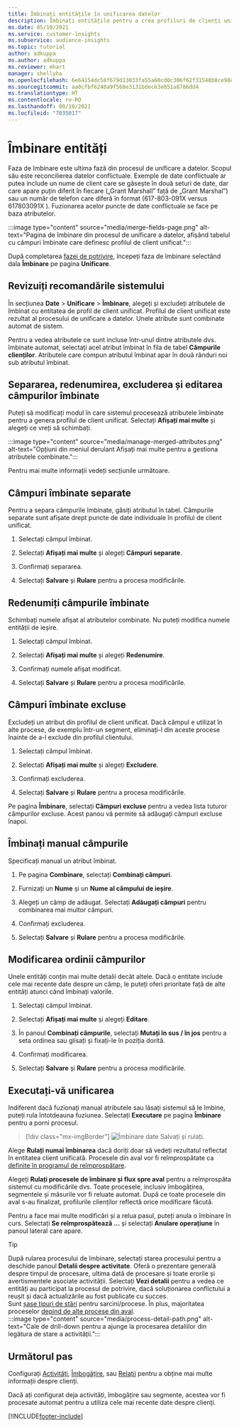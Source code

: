 ```yaml
---
title: Îmbinați entitățile în unificarea datelor
description: Îmbinați entitățile pentru a crea profiluri de clienți unificate.
ms.date: 05/10/2021
ms.service: customer-insights
ms.subservice: audience-insights
ms.topic: tutorial
author: adkuppa
ms.author: adkuppa
ms.reviewer: mhart
manager: shellyha
ms.openlocfilehash: 6e64154dc58f679d13033fa55a60cd0c306f62f31548b8ce98ea1ed5f423b3e9
ms.sourcegitcommit: aa0cfbf6240a9f560e3131bdec63e051a8786dd4
ms.translationtype: HT
ms.contentlocale: ro-RO
ms.lasthandoff: 08/10/2021
ms.locfileid: "7035017"
---
```

# <a name="merge-entities"></a>Îmbinare entități

Faza de îmbinare este ultima fază din procesul de unificare a datelor. Scopul său este reconcilierea datelor conflictuale. Exemple de date conflictuale ar putea include un nume de client care se găsește în două seturi de date, dar care apare puțin diferit în fiecare („Grant Marshall” față de „Grant Marshal”) sau un număr de telefon care diferă în format (617-803-091X versus 617803091X ). Fuzionarea acelor puncte de date conflictuale se face pe baza atributelor.

:::image type="content" source="media/merge-fields-page.png" alt-text="Pagina de îmbinare din procesul de unificare a datelor, afișând tabelul cu câmpuri îmbinate care definesc profilul de client unificat.":::

După completarea [fazei de potrivire](match-entities.md), începeți faza de îmbinare selectând dala **Îmbinare** pe pagina **Unificare**.

## <a name="review-system-recommendations"></a>Revizuiți recomandările sistemului

În secțiunea **Date** > **Unificare** > **Îmbinare**, alegeți și excludeți atributele de îmbinat cu entitatea de profil de client unificat. Profilul de client unificat este rezultat al procesului de unificare a datelor. Unele atribute sunt combinate automat de sistem.

Pentru a vedea atributele ce sunt incluse într-unul dintre atributele dvs. îmbinate automat, selectați acel atribut îmbinat în fila de tabel **Câmpurile clienților**. Atributele care compun atributul îmbinat apar în două rânduri noi sub atributul îmbinat.

## <a name="separate-rename-exclude-and-edit-merged-fields"></a>Separarea, redenumirea, excluderea și editarea câmpurilor îmbinate

Puteți să modificați modul în care sistemul procesează atributele îmbinate pentru a genera profilul de client unificat. Selectați **Afișați mai multe** și alegeți ce vreți să schimbați.

:::image type="content" source="media/manage-merged-attributes.png" alt-text="Opțiuni din meniul derulant Afișați mai multe pentru a gestiona atributele combinate.":::

Pentru mai multe informații vedeți secțiunile următoare.

## <a name="separate-merged-fields"></a>Câmpuri îmbinate separate

Pentru a separa câmpurile îmbinate, găsiți atributul în tabel. Câmpurile separate sunt afișate drept puncte de date individuale în profilul de client unificat. 

1. Selectați câmpul îmbinat.
  
1. Selectați **Afișați mai multe** și alegeți **Câmpuri separate**.
 
1. Confirmați separarea.

1. Selectați **Salvare** și **Rulare** pentru a procesa modificările.

## <a name="rename-merged-fields"></a>Redenumiți câmpurile îmbinate

Schimbați numele afișat al atributelor combinate. Nu puteți modifica numele entității de ieșire.

1. Selectați câmpul îmbinat.
  
1. Selectați **Afișați mai multe** și alegeți **Redenumire**.

1. Confirmați numele afișat modificat. 

1. Selectați **Salvare** și **Rulare** pentru a procesa modificările.

## <a name="exclude-merged-fields"></a>Câmpuri îmbinate excluse

Excludeți un atribut din profilul de client unificat. Dacă câmpul e utilizat în alte procese, de exemplu într-un segment, eliminați-l din aceste procese înainte de a-l exclude din profilul clientului. 

1. Selectați câmpul îmbinat.
  
1. Selectați **Afișați mai multe** și alegeți **Excludere**.

1. Confirmați excluderea.

1. Selectați **Salvare** și **Rulare** pentru a procesa modificările. 

Pe pagina **Îmbinare**, selectați **Câmpuri excluse** pentru a vedea lista tuturor câmpurilor excluse. Acest panou vă permite să adăugați câmpuri excluse înapoi.

## <a name="manually-combine-fields"></a>Îmbinați manual câmpurile

Specificați manual un atribut îmbinat. 

1. Pe pagina **Combinare**, selectați **Combinați câmpuri**.

1. Furnizați un **Nume** și un **Nume al câmpului de ieșire**.

1. Alegeți un câmp de adăugat. Selectați **Adăugați câmpuri** pentru combinarea mai multor câmpuri.

1. Confirmați excluderea.

1. Selectați **Salvare** și **Rulare** pentru a procesa modificările. 

## <a name="change-the-order-of-fields"></a>Modificarea ordinii câmpurilor

Unele entități conțin mai multe detalii decât altele. Dacă o entitate include cele mai recente date despre un câmp, le puteți oferi prioritate față de alte entități atunci când îmbinați valorile.

1. Selectați câmpul îmbinat.
  
1. Selectați **Afișați mai multe** și alegeți **Editare**.

1. În panoul **Combinați câmpurile**, selectați **Mutați în sus / în jos** pentru a seta ordinea sau glisați și fixați-le în poziția dorită.

1. Confirmați modificarea.

1. Selectați **Salvare** și **Rulare** pentru a procesa modificările.

## <a name="run-your-merge"></a>Executați-vă unificarea

Indiferent dacă fuzionați manual atributele sau lăsați sistemul să le îmbine, puteți rula întotdeauna fuziunea. Selectați **Executare** pe pagina **Îmbinare** pentru a porni procesul.

> [!div class="mx-imgBorder"]
> ![Îmbinare date Salvați și rulați.](media/configure-data-merge-save-run.png "Îmbinare date Salvați și rulați")

Alege **Rulați numai îmbinarea** dacă doriți doar să vedeți rezultatul reflectat în entitatea client unificată. Procesele din aval vor fi reîmprospătate ca [definite în programul de reîmprospătare](system.md#schedule-tab).

Alegeți **Rulați procesele de îmbinare și flux spre aval** pentru a reîmprospăta sistemul cu modificările dvs. Toate procesele, inclusiv îmbogățirea, segmentele și măsurile vor fi reluate automat. După ce toate procesele din aval s-au finalizat, profilurile clienților reflectă orice modificare făcută.

Pentru a face mai multe modificări și a relua pasul, puteți anula o îmbinare în curs. Selectați **Se reîmprospătează ...** și selectați **Anulare operațiune** în panoul lateral care apare.

> [!TIP]
> După rularea procesului de îmbinare, selectați starea procesului pentru a deschide panoul **Detalii despre activitate**. Oferă o prezentare generală despre timpul de procesare, ultima dată de procesare și toate erorile și avertismentele asociate activității. Selectați **Vezi detalii** pentru a vedea ce entități au participat la procesul de potrivire, dacă soluționarea conflictului a reușit și dacă actualizările au fost publicate cu succes.  
> Sunt [șase tipuri de stări](system.md#status-types) pentru sarcini/procese. În plus, majoritatea proceselor [depind de alte procese din aval](system.md#refresh-policies).  
> :::image type="content" source="media/process-detail-path.png" alt-text="Cale de drill-down pentru a ajunge la procesarea detaliilor din legătura de stare a activității.":::

## <a name="next-step"></a>Următorul pas

Configurați [Activități](activities.md), [Îmbogățire](enrichment-hub.md), sau [Relații](relationships.md) pentru a obține mai multe informații despre clienți.

Dacă ați configurat deja activități, îmbogățire sau segmente, acestea vor fi procesate automat pentru a utiliza cele mai recente date despre clienți.

[!INCLUDE[footer-include](../includes/footer-banner.md)]
